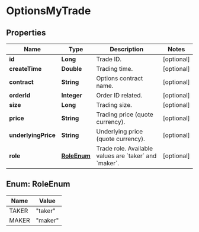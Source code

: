 
# OptionsMyTrade

## Properties

Name | Type | Description | Notes
------------ | ------------- | ------------- | -------------
**id** | **Long** | Trade ID. |  [optional]
**createTime** | **Double** | Trading time. |  [optional]
**contract** | **String** | Options contract name. |  [optional]
**orderId** | **Integer** | Order ID related. |  [optional]
**size** | **Long** | Trading size. |  [optional]
**price** | **String** | Trading price (quote currency). |  [optional]
**underlyingPrice** | **String** | Underlying price (quote currency). |  [optional]
**role** | [**RoleEnum**](#RoleEnum) | Trade role. Available values are &#x60;taker&#x60; and &#x60;maker&#x60;. |  [optional]

## Enum: RoleEnum

Name | Value
---- | -----
TAKER | &quot;taker&quot;
MAKER | &quot;maker&quot;

